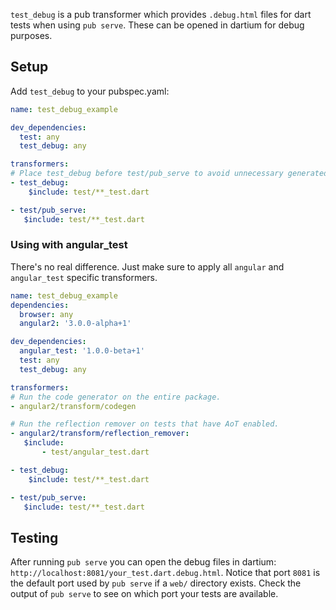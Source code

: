 `test_debug` is a pub transformer which provides `.debug.html` files for dart tests when using `pub serve`. These can
be opened in dartium for debug purposes.

## Setup

Add `test_debug` to your pubspec.yaml:

```yaml
name: test_debug_example

dev_dependencies:
  test: any
  test_debug: any

transformers:
# Place test_debug before test/pub_serve to avoid unnecessary generated html files
- test_debug:
    $include: test/**_test.dart

- test/pub_serve:
   $include: test/**_test.dart
```


### Using with angular_test

There's no real difference. Just make sure to apply all `angular` and `angular_test` specific transformers.

```yaml
name: test_debug_example
dependencies:
  browser: any
  angular2: '3.0.0-alpha+1'

dev_dependencies:
  angular_test: '1.0.0-beta+1'
  test: any
  test_debug: any

transformers:
# Run the code generator on the entire package.
- angular2/transform/codegen

# Run the reflection remover on tests that have AoT enabled.
- angular2/transform/reflection_remover:
   $include:
       - test/angular_test.dart

- test_debug:
    $include: test/**_test.dart

- test/pub_serve:
   $include: test/**_test.dart
```

## Testing

After running `pub serve` you can open the debug files in dartium: `http://localhost:8081/your_test.dart.debug.html`.
Notice that port `8081` is the default port used by `pub serve` if a `web/` directory exists. Check the output of
`pub serve` to see on which port your tests are available.